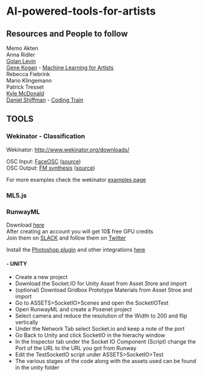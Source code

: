 # AI-powered-tools-for-artists

## Resources and People to follow

Memo Akten\
Anna Ridler\
[Golan Levin](http://www.flong.com/)\
[Gene Kogan](https://genekogan.com/) - [Machine Learning for Artists](https://ml4a.github.io/)\
Rebecca Fiebrink\
Mario Klingemann\
Patrick Tresset\
[Kyle McDonald](http://kylemcdonald.net/)\
[Daniel Shiffman](https://shiffman.net/) - [Coding Train](https://www.youtube.com/user/shiffman)


## TOOLS

### Wekinator - Classification

Wekinator: http://www.wekinator.org/downloads/

OSC Input: [FaceOSC](http://www.doc.gold.ac.uk/~mas01rf/WekinatorDownloads/wekinator_examples/executables/mac/inputs/VideoInput_FacialExpression_oF_14Inputs.zip)  ([source](https://github.com/genekogan/ofxFaceTracker))\
OSC Output: [FM synthesis](http://www.doc.gold.ac.uk/~mas01rf/WekinatorDownloads/wekinator_examples/executables/mac/outputs/Processing_FMSynth_3ContinuousOutputs_Mac.zip) ([source](http://www.doc.gold.ac.uk/~mas01rf/WekinatorDownloads/wekinator_examples/all_source_zips/Processing_FMSynth_3ContinuousOutputs.zip))


For more examples check the wekinator [examples page](http://www.wekinator.org/examples/)

### ML5.js

### RunwayML   

Download [here](https://runwayml.com/download)\
After creating an account you will get 10$ free GPU credits\
Join them on [SLACK](https://runwayml.com/joinslack) and follow them on [Twitter](https://twitter.com/runwayml)

Install the [Photoshop plugin](https://github.com/runwayml/RunwayML-for-Photoshop/releases) and other integrations [here](https://runwayml.com/integrations)

#### - UNITY
- Create a new project
- Download the Socket.IO for Unity Asset from Asset Store and import
- (optional) Download Gridbox Prototype Materials from Asset Stroe and import 
- Go to ASSETS>SocketIO>Scenes and open the SocketIOTest
- Open RunwayML and create a Posenet project
- Select camera and reduce the resolution of the Width to 200 and flip vertically 
- Under the Network Tab select Socket.io and keep a note of the port
- Go Back to Unity and click SocketIO in the hierachy window
- In the Inspector tab under the Socket IO Component (Script) change the Port of the URL to the URL you got from Runway
- Edit the TestSocketIO script under ASSETS>SocketIO>Test
- The various stages of the code along with the assets used can be found in the unity folder

